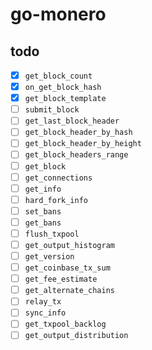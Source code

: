 # go-monero

## todo

- [x] `get_block_count`
- [x] `on_get_block_hash`
- [x] `get_block_template`
- [ ] `submit_block`
- [ ] `get_last_block_header`
- [ ] `get_block_header_by_hash`
- [ ] `get_block_header_by_height`
- [ ] `get_block_headers_range`
- [ ] `get_block`
- [ ] `get_connections`
- [ ] `get_info`
- [ ] `hard_fork_info`
- [ ] `set_bans`
- [ ] `get_bans`
- [ ] `flush_txpool`
- [ ] `get_output_histogram`
- [ ] `get_version`
- [ ] `get_coinbase_tx_sum`
- [ ] `get_fee_estimate`
- [ ] `get_alternate_chains`
- [ ] `relay_tx`
- [ ] `sync_info`
- [ ] `get_txpool_backlog`
- [ ] `get_output_distribution`
